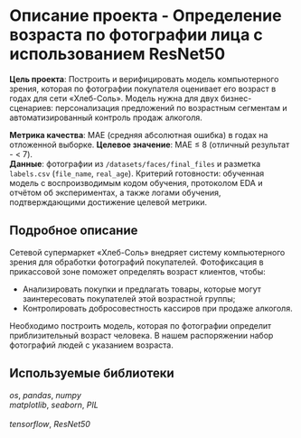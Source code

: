 # Описание проекта - Определение возраста по фотографии лица с использованием ResNet50
<b>Цель проекта</b>: Построить и верифицировать модель компьютерного зрения, которая по фотографии покупателя оценивает его возраст в годах для сети «Хлеб-Соль». Модель нужна для двух бизнес-сценариев: персонализация предложений по возрастным сегментам и автоматизированный контроль продаж алкоголя.

<b>Метрика качества</b>: MAE (средняя абсолютная ошибка) в годах на отложенной выборке. <b>Целевое значение</b>: MAE ≤ 8 (отличный результат - < 7). <br>
<b>Данные</b>: фотографии из `/datasets/faces/final_files` и разметка `labels.csv` (`file_name`, `real_age`). Критерий готовности: обученная модель с воспроизводимым кодом обучения, протоколом EDA и отчётом об экспериментах, а также логами обучения, подтверждающими достижение целевой метрики.

## Подробное описание
Сетевой супермаркет «Хлеб-Соль» внедряет систему компьютерного зрения для обработки фотографий покупателей. Фотофиксация в прикассовой зоне поможет определять возраст клиентов, чтобы:
- Анализировать покупки и предлагать товары, которые могут заинтересовать покупателей этой возрастной группы;
- Контролировать добросовестность кассиров при продаже алкоголя.

Необходимо построить модель, которая по фотографии определит приблизительный возраст человека. В нашем распоряжении набор фотографий людей с указанием возраста.

## Используемые библиотеки
*os*, *pandas*, *numpy*<br>*matplotlib*, *seaborn*, *PIL*<br><br>*tensorflow*, *ResNet50*
